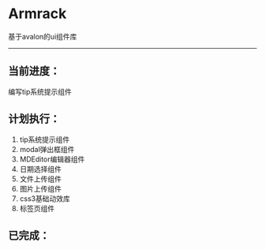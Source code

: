 # Armrack
基于avalon的ui组件库

---
## 当前进度：
编写tip系统提示组件
## 计划执行：
1. tip系统提示组件
1. modal弹出框组件
1. MDEditor编辑器组件
1. 日期选择组件
1. 文件上传组件
1. 图片上传组件
1. css3基础动效库
1. 标签页组件

## 已完成：
